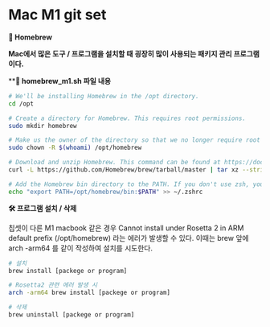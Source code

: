 # Mac M1  git set

****🍺 Homebrew****

**Mac에서 많은 도구 / 프로그램을 설치할 때 굉장히 많이 사용되는 패키지 관리 프로그램이다.**

****📜 homebrew_m1.sh 파일 내용**

```bash
# We'll be installing Homebrew in the /opt directory.
cd /opt

# Create a directory for Homebrew. This requires root permissions.
sudo mkdir homebrew

# Make us the owner of the directory so that we no longer require root permissions.
sudo chown -R $(whoami) /opt/homebrew

# Download and unzip Homebrew. This command can be found at https://docs.brew.sh/Installation.
curl -L https://github.com/Homebrew/brew/tarball/master | tar xz --strip 1 -C homebrew

# Add the Homebrew bin directory to the PATH. If you don't use zsh, you'll need to do this yourself.
echo "export PATH=/opt/homebrew/bin:$PATH" >> ~/.zshrc
```

****🛠️ 프로그램 설치 / 삭제****

칩셋이 다른 M1 macbook 같은 경우 Cannot install under Rosetta 2 in ARM default prefix (/opt/homebrew) 라는 에러가 발생할 수 있다.
이때는 brew 앞에 arch -arm64 를 같이 작성하여 설치를 시도한다.

```bash
# 설치
brew install [packege or program]

# Rosetta2 관련 에러 발생 시
arch -arm64 brew install [packege or program]

# 삭제
brew uninstall [packege or program]
```